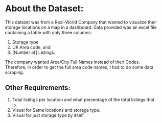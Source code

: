 # About the Dataset:

This dataset was from a Real-World Company that wanted to visualize their storage locations on a map in a dashboard.
Data provided was an excel file containing a table with only three columns:
1.	Storage type
2.	UK Area code, and
3.	[Number of] Listings.

The company wanted Area/City Full Names instead of their Codes. Therefore, in order to get the full area code names, I had to do some data scraping.

## Other Requirements:
1.	Total listings per location and what percentage of the total listings that is.
2.	Visual for Same locations and storage type.
3.	Visual for just storage type by itself.
